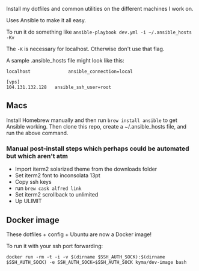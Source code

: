 Install my dotfiles and common utilities on the different machines I work on.

Uses Ansible to make it all easy.

To run it do something like `ansible-playbook dev.yml -i ~/.ansible_hosts -Kv`

The `-K` is necessary for localhost. Otherwise don't use that flag.

A sample .ansible_hosts file might look like this:

````
localhost              ansible_connection=local

[vps]
104.131.132.128   ansible_ssh_user=root
````

## Macs
Install Homebrew manually and then run `brew install ansible` to get
Ansible working. Then clone this repo, create a ~/.ansible_hosts file, and run the above command.

### Manual post-install steps which perhaps could be automated but which aren't atm

* Import iterm2 solarized theme from the downloads folder
* Set iterm2 font to inconsolata 13pt
* Copy ssh keys
* run `brew cask alfred link`
* Set iterm2 scrollback to unlimited
* Up ULIMIT

## Docker image
These dotfiles + config + Ubuntu are now a Docker image!

To run it with your ssh port forwarding:

`docker run -rm -t -i -v $(dirname $SSH_AUTH_SOCK):$(dirname
$SSH_AUTH_SOCK) -e SSH_AUTH_SOCK=$SSH_AUTH_SOCK kyma/dev-image bash`
